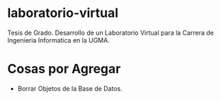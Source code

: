 # laboratorio-virtual

Tesis de Grado. Desarrollo de un Laboratorio Virtual para la Carrera de Ingenieria Informatica en la UGMA.

# Cosas por Agregar

- Borrar Objetos de la Base de Datos.
